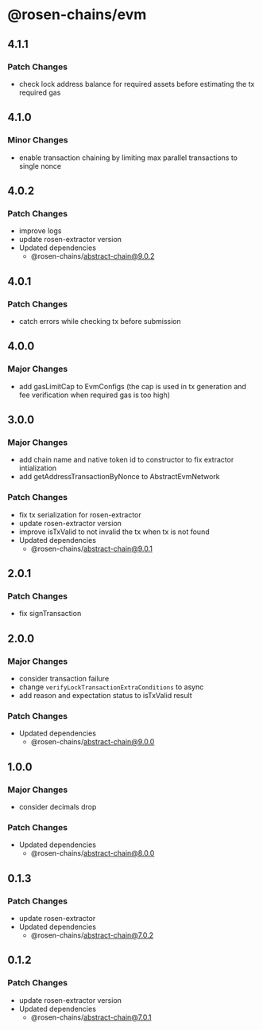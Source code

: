 # @rosen-chains/evm

## 4.1.1

### Patch Changes

- check lock address balance for required assets before estimating the tx required gas

## 4.1.0

### Minor Changes

- enable transaction chaining by limiting max parallel transactions to single nonce

## 4.0.2

### Patch Changes

- improve logs
- update rosen-extractor version
- Updated dependencies
  - @rosen-chains/abstract-chain@9.0.2

## 4.0.1

### Patch Changes

- catch errors while checking tx before submission

## 4.0.0

### Major Changes

- add gasLimitCap to EvmConfigs (the cap is used in tx generation and fee verification when required gas is too high)

## 3.0.0

### Major Changes

- add chain name and native token id to constructor to fix extractor intialization
- add getAddressTransactionByNonce to AbstractEvmNetwork

### Patch Changes

- fix tx serialization for rosen-extractor
- update rosen-extractor version
- improve isTxValid to not invalid the tx when tx is not found
- Updated dependencies
  - @rosen-chains/abstract-chain@9.0.1

## 2.0.1

### Patch Changes

- fix signTransaction

## 2.0.0

### Major Changes

- consider transaction failure
- change `verifyLockTransactionExtraConditions` to async
- add reason and expectation status to isTxValid result

### Patch Changes

- Updated dependencies
  - @rosen-chains/abstract-chain@9.0.0

## 1.0.0

### Major Changes

- consider decimals drop

### Patch Changes

- Updated dependencies
  - @rosen-chains/abstract-chain@8.0.0

## 0.1.3

### Patch Changes

- update rosen-extractor
- Updated dependencies
  - @rosen-chains/abstract-chain@7.0.2

## 0.1.2

### Patch Changes

- update rosen-extractor version
- Updated dependencies
  - @rosen-chains/abstract-chain@7.0.1
